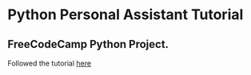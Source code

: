 # Python Personal Assistant Tutorial
FreeCodeCamp Python Project.
---
Followed the tutorial [here](https://www.freecodecamp.org/news/python-project-how-to-build-your-own-jarvis-using-python/)